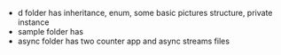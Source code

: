 - d folder has inheritance, enum, some basic pictures structure, private instance 
- sample folder has
- async folder has two counter app and async streams files
